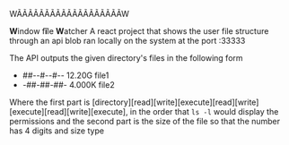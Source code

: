 WÃÃÃÃÃÃÃÃÃÃÃÃÃÃÃÃÃÃÃW 

**W**indow f**ĩ**le **W**atcher
A react project that shows the user file structure through an api blob ran locally on the system at the port :33333

The API outputs the given directory's files in the following form

* ##--#--#-- 12.20G file1
* -##-##-##- 4.000K file2

Where the first part is \[directory]\[read]\[write]\[execute]\[read]\[write]\[execute]\[read]\[write]\[execute], in the order that `ls -l` would display the permissions and the second part is the size of the file so that the number has 4 digits and size type
